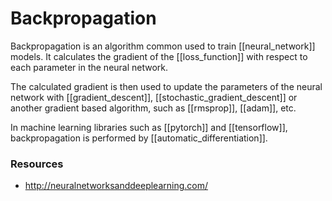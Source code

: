 # Backpropagation

Backpropagation is an algorithm common used to train [[neural_network]] models. It calculates the gradient of the [[loss_function]] with respect to each parameter in the neural network.

The calculated gradient is then used to update the parameters of the neural network with [[gradient_descent]], [[stochastic_gradient_descent]] or another gradient based algorithm, such as [[rmsprop]], [[adam]], etc.

In machine learning libraries such as [[pytorch]] and [[tensorflow]], backpropagation is performed by [[automatic_differentiation]].

### Resources

- http://neuralnetworksanddeeplearning.com/